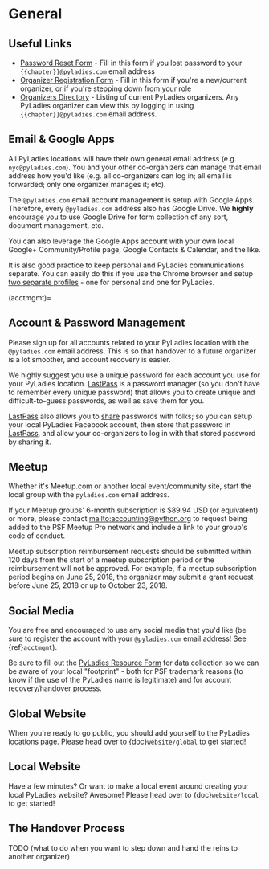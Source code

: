 # General

## Useful Links

- [Password Reset Form](https://forms.gle/AhnaDGbTAaBYdgUL8) - Fill in this
  form if you lost password to your `{{chapter}}@pyladies.com` email address
- [Organizer Registration Form](https://forms.gle/cDegKej3JojdnQ6JA) - Fill in this form if you're a new/current
  organizer, or if you're stepping down from your role
- [Organizers Directory](https://docs.google.com/spreadsheets/d/14--69LWAGhF_DA8iPGRAOoh7GMJ3qFmcMQwASWqPo54/edit?usp=sharing)
  \- Listing of current PyLadies organizers.
  Any PyLadies organizer can view this by logging in using `{{chapter}}@pyladies.com` email address.

## Email & Google Apps

All PyLadies locations will have their own general email address (e.g. `nyc@pyladies.com`).  You and your other co-organizers can manage that email address how you'd like (e.g. all co-organizers can log in; all email is forwarded; only one organizer manages it; etc).

The `@pyladies.com` email account management is setup with Google Apps. Therefore, every `@pyladies.com` address also has Google Drive.  We **highly** encourage you to use Google Drive for form collection of any sort, document management, etc.

You can also leverage the Google Apps account with your own local Google+ Community/Profile page, Google Contacts & Calendar, and the like.

It is also good practice to keep personal and PyLadies communications separate.  You can easily do this if you use the Chrome browser and setup [two separate profiles] - one for personal and one for PyLadies.

(acctmgmt)=

## Account & Password Management

Please sign up for all accounts related to your PyLadies location with the `@pyladies.com` email address.  This is so that handover to a future organizer is a lot smoother, and account recovery is easier.

We highly suggest you use a unique password for each account you use for your PyLadies location.  [LastPass] is a password manager (so you don't have to remember every unique password) that allows you to create unique and difficult-to-guess passwords, as well as save them for you.

[LastPass] also allows you to [share] passwords with folks; so you can setup your local PyLadies Facebook account, then store that password in [LastPass], and allow your co-organizers to log in with that stored password by sharing it.

## Meetup

Whether it's Meetup.com or another local event/community site, start the local
group with the `pyladies.com` email address.

If your Meetup groups' 6-month subscription is \$89.94 USD (or equivalent) or
more, please contact <mailto:accounting@python.org> to request being added to the PSF
Meetup Pro network and include a link to your group's code of conduct.

Meetup subscription reimbursement requests should be submitted within 120 days
from the start of a meetup subscription period or the reimbursement will not be
approved. For example, if a meetup subscription period begins on June 25, 2018,
the organizer may submit a grant request before June 25, 2018 or up to October 23, 2018.

## Social Media

You are free and encouraged to use any social media that you'd like (be sure to register the account with your `@pyladies.com` email address! See {ref}`acctmgmt`).

Be sure to fill out the [PyLadies Resource Form] for data collection so we can be aware of your local "footprint" - both for PSF trademark reasons (to know if the use of the PyLadies name is legitimate) and for account recovery/handover process.

## Global Website

When you're ready to go public, you should add yourself to the PyLadies [locations] page.  Please head over to {doc}`website/global` to get started!

## Local Website

Have a few minutes?  Or want to make a local event around creating your local PyLadies website?  Awesome!  Please head over to {doc}`website/local` to get started!

## The Handover Process

TODO (what to do when you want to step down and hand the reins to another organizer)


[ask]: mailto:info@pyladies.com
[custom ink]: http://www.customink.com/
[elegant stitches]: http://www.companycasuals.com/elegantstitchesconway/start.jsp
[pyladies assets repo]: https://github.com/pyladies/pyladies-kit
[pyladies leadership]: mailto:info@pyladies.com
[spreadshirt site]: https://shop.spreadshirt.com/pyladies/
[lastpass]: https://lastpass.com/
[locations]: http://www.pyladies.com/locations
[pyladies resource form]: https://docs.google.com/forms/d/1f1jCD_XOf-06ifZkuSvAdCG9_Me0FnDWNxLQZY-JktU/viewform
[share]: https://helpdesk.lastpass.com/sharing/
[two separate profiles]: https://support.google.com/chrome/answer/2364824?hl=en
